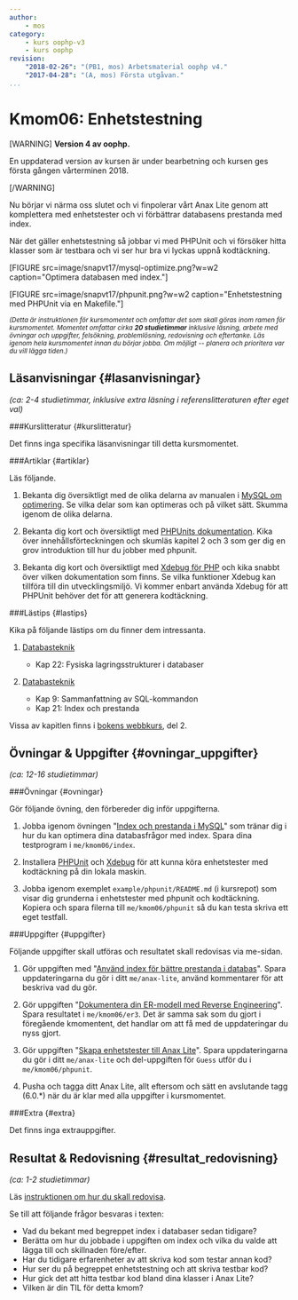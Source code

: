 ```yaml
---
author:
    - mos
category:
    - kurs oophp-v3
    - kurs oophp
revision:
    "2018-02-26": "(PB1, mos) Arbetsmaterial oophp v4."
    "2017-04-28": "(A, mos) Första utgåvan."
...
```

Kmom06: Enhetstestning
==================================

[WARNING]
**Version 4 av oophp.**

En uppdaterad version av kursen är under bearbetning och kursen ges första gången vårterminen 2018.

[/WARNING]


Nu börjar vi närma oss slutet och vi finpolerar vårt Anax Lite genom att komplettera med enhetstester och vi förbättrar databasens prestanda med index.

När det gäller enhetstestning så jobbar vi med PHPUnit och vi försöker hitta klasser som är testbara och vi ser hur bra vi lyckas uppnå kodtäckning.

[FIGURE src=image/snapvt17/mysql-optimize.png?w=w2 caption="Optimera databasen med index."]

[FIGURE src=image/snapvt17/phpunit.png?w=w2 caption="Enhetstestning med PHPUnit via en Makefile."]

<small><i>(Detta är instruktionen för kursmomentet och omfattar det som skall göras inom ramen för kursmomentet. Momentet omfattar cirka **20 studietimmar** inklusive läsning, arbete med övningar och uppgifter, felsökning, problemlösning, redovisning och eftertanke. Läs igenom hela kursmomentet innan du börjar jobba. Om möjligt -- planera och prioritera var du vill lägga tiden.)</i></small>


<!--stop-->




Läsanvisningar  {#lasanvisningar}
---------------------------------

*(ca: 2-4 studietimmar, inklusive extra läsning i referenslitteraturen efter eget val)*



###Kurslitteratur  {#kurslitteratur}

Det finns inga specifika läsanvisningar till detta kursmomentet.



###Artiklar {#artiklar}

Läs följande.

1. Bekanta dig översiktligt med de olika delarna av manualen i [MySQL om optimering](https://dev.mysql.com/doc/refman/5.7/en/optimization.html). Se vilka delar som kan optimeras och på vilket sätt. Skumma igenom de olika delarna.

1. Bekanta dig kort och översiktligt med [PHPUnits dokumentation](https://phpunit.de/manual/current/en/). Kika över innehållsförteckningen och skumläs kapitel 2 och 3 som ger dig en grov introduktion till hur du jobber med phpunit.

1. Bekanta dig kort och översiktligt med [Xdebug för PHP](https://xdebug.org/) och kika snabbt över vilken dokumentation som finns. Se vilka funktioner Xdebug kan tillföra till din utvecklingsmiljö. Vi kommer enbart använda Xdebug för att PHPUnit behöver det för att generera kodtäckning.



###Lästips {#lastips}

Kika på följande lästips om du finner dem intressanta.

1. [Databasteknik](kunskap/boken-databasteknik)
    * Kap 22: Fysiska lagringsstrukturer i databaser

1. [Databasteknik](kunskap/boken-databasteknik)
    * Kap 9: Sammanfattning av SQL-kommandon
    * Kap 21: Index och prestanda

Vissa av kapitlen finns i [bokens webbkurs](http://www.databasteknik.se/webbkursen/), del 2.



Övningar & Uppgifter  {#ovningar_uppgifter}
-------------------------------------------

*(ca: 12-16 studietimmar)*


###Övningar {#ovningar}

Gör följande övning, den förbereder dig inför uppgifterna.

1. Jobba igenom övningen "[Index och prestanda i MySQL](kunskap/index-och-prestanda-i-mysql)" som tränar dig i hur du kan optimera dina databasfrågor med index. Spara dina testprogram i `me/kmom06/index`.

1. Installera [PHPUnit](labbmiljo/phpunit) och [Xdebug](labbmiljo/xdebug) för att kunna köra enhetstester med kodtäckning på din lokala maskin.

1. Jobba igenom exemplet `example/phpunit/README.md` (i kursrepot) som visar dig grunderna i enhetstester med phpunit och kodtäckning. Kopiera och spara filerna till `me/kmom06/phpunit` så du kan testa skriva ett eget testfall.

<!--
Artikel om hur man skriver bra SQL frågor på ett optimerat sätt.
-->



###Uppgifter {#uppgifter}

Följande uppgifter skall utföras och resultatet skall redovisas via me-sidan.

1. Gör uppgiften med "[Använd index för bättre prestanda i databas](uppgift/anvand-index-for-battre-prestanda-i-databas)". Spara uppdateringarna du gör i ditt `me/anax-lite`, använd kommentarer för att beskriva vad du gör.

1. Gör uppgiften "[Dokumentera din ER-modell med Reverse Engineering](uppgift/dokumentera-din-er-modell-med-reverse-engineering)". Spara resultatet i `me/kmom06/er3`. Det är samma sak som du gjort i föregående kmomentent, det handlar om att få med de uppdateringar du nyss gjort.

1. Gör uppgiften "[Skapa enhetstester till Anax Lite](uppgift/skapa-enhetstester-till-anax)". Spara uppdateringarna du gör i ditt `me/anax-lite` och del-uppgiften för `Guess` utför du i `me/kmom06/phpunit`.

1. Pusha och tagga ditt Anax Lite, allt eftersom och sätt en avslutande tagg (6.0.\*) när du är klar med alla uppgifter i kursmomentet.



###Extra {#extra}

Det finns inga extrauppgifter.



Resultat & Redovisning  {#resultat_redovisning}
-----------------------------------------------

*(ca: 1-2 studietimmar)*

Läs [instruktionen om hur du skall redovisa](./../redovisa).

Se till att följande frågor besvaras i texten:

* Vad du bekant med begreppet index i databaser sedan tidigare?
* Berätta om hur du jobbade i uppgiften om index och vilka du valde att lägga till och skillnaden före/efter.
* Har du tidigare erfarenheter av att skriva kod som testar annan kod?
* Hur ser du på begreppet enhetstestning och att skriva testbar kod?
* Hur gick det att hitta testbar kod bland dina klasser i Anax Lite?
* Vilken är din TIL för detta kmom?
